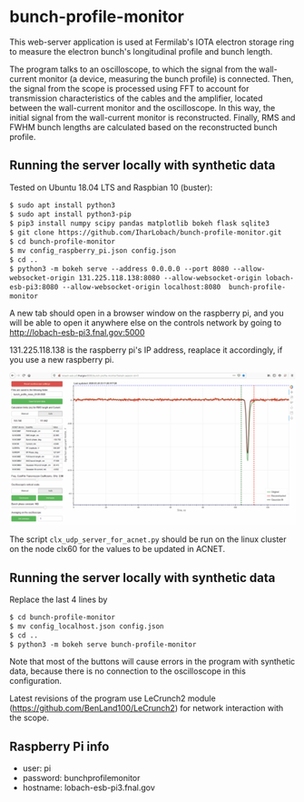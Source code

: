# bunch-profile-monitor
This web-server application is used at Fermilab's IOTA electron storage ring to measure the electron bunch's longitudinal profile and bunch length.

The program talks to an oscilloscope, to which the signal from the wall-current monitor (a device, measuring the bunch profile) is connected. Then, the signal from the scope is processed using FFT to account for transmission characteristics of the cables and the amplifier, located between the wall-current monitor and the oscilloscope. In this way, the initial signal from the wall-current monitor is reconstructed. Finally, RMS and FWHM bunch lengths are calculated based on the reconstructed bunch profile.

## Running the server locally with synthetic data
Tested on Ubuntu 18.04 LTS and Raspbian 10 (buster):
```
$ sudo apt install python3
$ sudo apt install python3-pip
$ pip3 install numpy scipy pandas matplotlib bokeh flask sqlite3
$ git clone https://github.com/IharLobach/bunch-profile-monitor.git
$ cd bunch-profile-monitor
$ mv config_raspberry_pi.json config.json
$ cd ..
$ python3 -m bokeh serve --address 0.0.0.0 --port 8080 --allow-websocket-origin 131.225.118.138:8080 --allow-websocket-origin lobach-esb-pi3:8080 --allow-websocket-origin localhost:8080  bunch-profile-monitor
```
A new tab should open in a browser window on the raspberry pi, and you will be able to open it anywhere else on the controls network by going to http://lobach-esb-pi3.fnal.gov:5000

131.225.118.138 is the raspberry pi's IP address, reaplace it accordingly, if you use a new raspberry pi.

![Demo](demo.gif)

The script `clx_udp_server_for_acnet.py` should be run on the linux cluster on the node clx60 for the values to be updated in ACNET. 

## Running the server locally with synthetic data
Replace the last 4 lines by
```
$ cd bunch-profile-monitor
$ mv config_localhost.json config.json
$ cd ..
$ python3 -m bokeh serve bunch-profile-monitor
```

Note that most of the buttons will cause errors in the program with synthetic data, because there is no connection to the oscilloscope in this configuration.

Latest revisions of the program use LeCrunch2 module (https://github.com/BenLand100/LeCrunch2) for network interaction with the scope.

## Raspberry Pi info

* user: pi
* password: bunchprofilemonitor
* hostname: lobach-esb-pi3.fnal.gov


